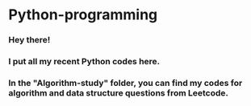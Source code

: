 # Python-programming

### Hey there!

### I put all my recent Python codes here.

### In the "Algorithm-study" folder, you can find my codes for algorithm and data structure questions from Leetcode.
